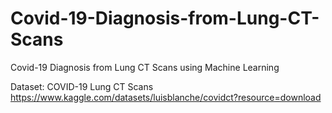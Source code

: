 # Covid-19-Diagnosis-from-Lung-CT-Scans
Covid-19 Diagnosis from Lung CT Scans using Machine Learning

Dataset: COVID-19 Lung CT Scans
https://www.kaggle.com/datasets/luisblanche/covidct?resource=download
